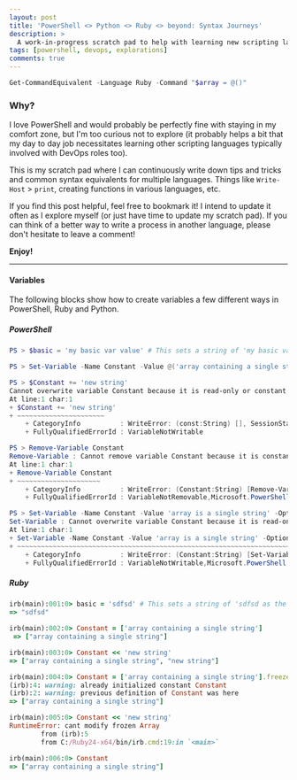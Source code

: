 ```yaml
---
layout: post
title: 'PowerShell <> Python <> Ruby <> beyond: Syntax Journeys'
description: >
  A work-in-progress scratch pad to help with learning new scripting languages
tags: [powershell, devops, explorations]
comments: true
---
```

 
```powershell
Get-CommandEquivalent -Language Ruby -Command "$array = @()"
```

### Why?

I love PowerShell and would probably be perfectly fine with staying in my comfort zone, but I'm too curious not to explore (it probably helps a bit that my day to day job necessitates learning other scripting languages typically involved with DevOps roles too).

This is my scratch pad where I can continuously write down tips and tricks and common syntax equivalents for multiple languages. Things like `Write-Host` > `print`, creating functions in various languages, etc.

If you find this post helpful, feel free to bookmark it! I intend to update it often as I explore myself (or just have time to update my scratch pad). If you can think of a better way to write a process in another language, please don't hesitate to leave a comment!

**Enjoy!**

***

#### Variables

The following blocks show how to create variables a few different ways in PowerShell, Ruby and Python.

##### PowerShell

```powershell
PS > $basic = 'my basic var value' # This sets a string of 'my basic var value' as the variable '$basic'.

PS > Set-Variable -Name Constant -Value @('array containing a single string') -Option Constant # This sets a *CONSTANT* variable which cannot be altered or removed for the remainder of the session

PS > $Constant += 'new string'
Cannot overwrite variable Constant because it is read-only or constant.
At line:1 char:1
+ $Constant += 'new string'
+ ~~~~~~~~~~~~~~~~~~~~~~
    + CategoryInfo          : WriteError: (const:String) [], SessionStateUnauthorizedAccessException
    + FullyQualifiedErrorId : VariableNotWritable

PS > Remove-Variable Constant
Remove-Variable : Cannot remove variable Constant because it is constant or read-only. If the variable is read-only, try the operation again specifying the Force option.
At line:1 char:1
+ Remove-Variable Constant
+ ~~~~~~~~~~~~~~~~~~~~~
    + CategoryInfo          : WriteError: (Constant:String) [Remove-Variable], SessionStateUnauthorizedAccessException
    + FullyQualifiedErrorId : VariableNotRemovable,Microsoft.PowerShell.Commands.RemoveVariableCommand

PS > Set-Variable -Name Constant -Value 'array is a single string' -Option Constant
Set-Variable : Cannot overwrite variable Constant because it is read-only or constant.
At line:1 char:1
+ Set-Variable -Name Constant -Value 'array is a single string' -Option ...
+ ~~~~~~~~~~~~~~~~~~~~~~~~~~~~~~~~~~~~~~~~~~~~~~~~~~~~~~~~~~~~~~~~~~~~~
    + CategoryInfo          : WriteError: (Constant:String) [Set-Variable], SessionStateUnauthorizedAccessException
    + FullyQualifiedErrorId : VariableNotWritable,Microsoft.PowerShell.Commands.SetVariableCommand
```

##### Ruby

```ruby
irb(main):001:0> basic = 'sdfsd' # This sets a string of 'sdfsd as the variable 'basic'.
=> "sdfsd"

irb(main):002:0> Constant = ['array containing a single string']
 => ["array containing a single string"]

irb(main):003:0> Constant << 'new string'
=> ["array containing a single string", "new string"]

irb(main):004:0> Constant = ['array containing a single string'].freeze
(irb):4: warning: already initialized constant Constant
(irb):2: warning: previous definition of Constant was here
=> ["array containing a single string"]

irb(main):005:0> Constant << 'new string'
RuntimeError: cant modify frozen Array
        from (irb):5
        from C:/Ruby24-x64/bin/irb.cmd:19:in `<main>`

irb(main):006:0> Constant
=> ["array containing a single string"]
```